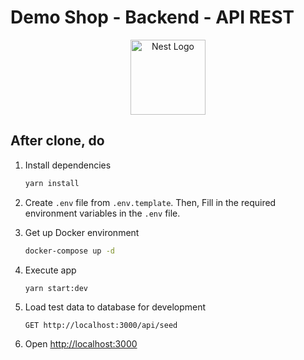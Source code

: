 # Demo Shop - Backend - API REST

<p align="center">
  <a href="http://nestjs.com/" target="blank"><img src="https://nestjs.com/img/logo-small.svg" width="120" alt="Nest Logo" /></a>
</p>

## After clone, do

1. Install dependencies

   ```sh
   yarn install
   ```

2. Create `.env` file from `.env.template`. Then, Fill in the required environment variables in the `.env` file.

3. Get up Docker environment

   ```sh
   docker-compose up -d
   ```

4. Execute app

   ```sh
   yarn start:dev
   ```

5. Load test data to database for development

   ```http
   GET http://localhost:3000/api/seed
   ```

6. Open [http://localhost:3000](http://localhost:3000)
